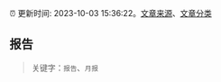 :alarm_clock: 更新时间: 2023-10-03 15:36:22。[文章来源](/README.md)、[文章分类](/TAGS.md)

## 报告


> 关键字：`报告`、`月报`



